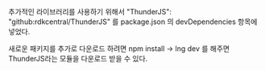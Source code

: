 추가적인 라이브러리를 사용하기 위해서
"ThunderJS": "github:rdkcentral/ThunderJS"
를 package.json 의
devDependencies 항목에 넣었다.

새로운 패키지를 추가로 다운로드 하려면
npm install -> lng dev
를 해주면 ThunderJS라는 모듈을 다운로드 받을 수 있다.
